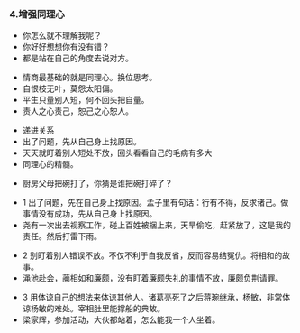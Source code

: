 ### 4.增强同理心
>
- 你怎么就不理解我呢？
- 你好好想想你有没有错？
- 都是站在自己的角度去说对方。
>
- 情商最基础的就是同理心。换位思考。
- 自恨枝无叶，莫怨太阳偏。
- 平生只量别人短，何不回头把自量。
- 责人之心责己，恕己之心恕人。
>
- 递进关系
- 出了问题，先从自己身上找原因。
- 天天就盯着别人短处不放，回头看看自己的毛病有多大
- 同理心的精髓。
>
- 厨房父母把碗打了，你猜是谁把碗打碎了？
>
- 1 出了问题，先在自己身上找原因。孟子里有句话：行有不得，反求诸己。做事情没有成功，先从自己身上找原因。
- 尧有一次出去视察工作，碰上百姓被捆上来，天旱偷吃，赶紧放了，这是我的责任。然后打雷下雨。
>
- 2 别盯着别人错误不放。不仅不利于自我反省，反而容易结冤仇。将相和的故事。
- 渑池赴会，蔺相如和廉颇，没有盯着廉颇失礼的事情不放，廉颇负荆请罪。
>
- 3 用体谅自己的想法来体谅其他人。诸葛亮死了之后蒋琬继承，杨敏，非常体谅杨敏的难处。宰相肚里能撑船的典故。
- 梁家辉，参加活动，大伙都站着，怎么能我一个人坐着。


